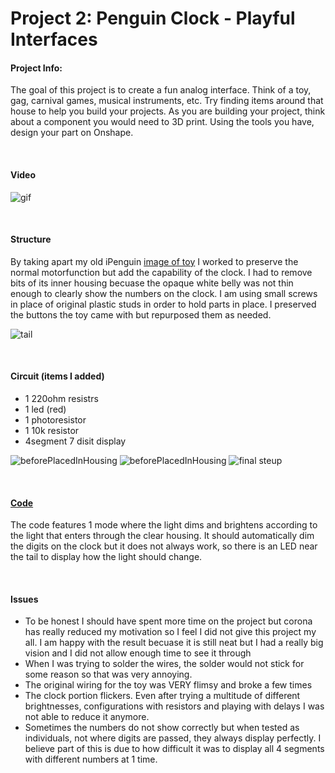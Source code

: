 # Project 2: Penguin Clock - Playful Interfaces

#### Project Info:
The goal of this project is to create a fun analog interface. Think of a toy, gag, carnival games, musical instruments, etc. Try finding items around that house to help you build your projects. As you are building your project, think about a component you would need to 3D print. Using the tools you have, design your part on Onshape.



<br>

#### Video
![gif]()

<br>

#### Structure
By taking apart my old iPenguin [image of toy](https://thumbs.worthpoint.com/zoom/images2/1/0713/05/cy-penguin-2006-hasbro-mp3-ipod_1_0501ae3b3c665a5925e35c93ff3f1eab.jpg) I worked to preserve the normal motorfunction but add the capability of the clock. I had to remove bits of its inner housing becuase the opaque white belly was not thin enough to clearly show the numbers on the clock. I am using small screws in place of original plastic studs in order to hold parts in place. I preserved the buttons the toy came with but repurposed them as needed.

![tail](media/photo/apartTail.png)
<!-- ![3d1](media/photos/structure3D1.jpg)
![3d2](media/photos/structure3D2.jpg)
![3d3](media/photos/structure3D3.jpg)
![3d4](media/photos/structure3D4.jpg) -->



<br>

#### Circuit (items I added)
- 1 220ohm resistrs
- 1 led (red)
- 1 photoresistor
- 1 10k resistor
- 4segment 7 disit display

![beforePlacedInHousing](media/photos/circuitBirdsEye.jpg)
![beforePlacedInHousing](media/photos/circuitSideView.jpg)
![final steup](media/photos/finalSetup.jpg)


<br>

#### [Code](code/project2/finalCode/timeSerialPDE.ino)
The code features 1 mode where the light dims and brightens according to the light that enters through the clear housing. It should automatically dim the digits on the clock but it does not always work, so there is an LED near the tail to display how the light should change.


<br>

#### Issues
- To be honest I should have spent more time on the project but corona has really reduced my motivation so I feel I did not give this project my all. I am happy with the result becuase it is still neat but I had a really big vision and I did not allow enough time to see it through
- When I was trying to solder the wires, the solder would not stick for some reason so that was very annoying.
- The original wiring for the toy was VERY flimsy and broke a few times 
- The clock portion flickers. Even after trying a multitude of different brightnesses, configurations with resistors and playing with delays I was not able to reduce it anymore.
- Sometimes the numbers do not show correctly but when tested as individuals, not where digits are passed, they always display perfectly. I believe part of this is due to how difficult it was to display all 4 segments with different numbers at 1 time. 


